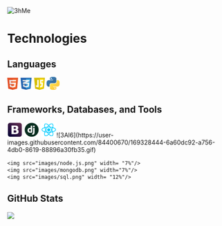 

![3hMe](https://user-images.githubusercontent.com/84400670/169330153-dcf3e5a1-99bd-42c3-8199-53f4b73703e2.gif)

# Technologies

## Languages

<p float="left">
    <img src="images/html-5.png" width="5%"/>
    <img src="images/css-03.png" width="5.7%"/> 
    <img src="images/js.png" width="5%"/>
    <img src="images/python-3.png" width="6%"/>
</p>


## Frameworks, Databases, and Tools
<p float="left">
    <img src="images/bootstrap.png" width="7%"/>
    <img src="images/dj.png" width="7%"/> 
    <img src="images/react-1.png" width="7%"/>![3Al6](https://user-images.githubusercontent.com/84400670/169328444-6a60dc92-a756-4db0-8619-88896a30fb35.gif)

    <img src="images/node.js.png" width= "7%"/>
    <img src="images/mongodb.png" width="7%"/>
    <img src="images/sql.png" width= "12%"/>
</P>

## GitHub Stats
<a href="https://github-readme-stats.vercel.app/api?username=mattb859&show_icons=true&theme=radical">
  <img align="center" src="https://github-readme-stats.vercel.app/api?username=mattb859&show_icons=true&theme=radical" />
</a>


<!--
**MattB859/MattB859** is a ✨ _special_ ✨ repository because its `README.md` (this file) appears on your GitHub profile.

Here are some ideas to get you started:

- 🔭 I’m currently working on ...
- 🌱 I’m currently learning ...
- 👯 I’m looking to collaborate on ...
- 🤔 I’m looking for help with ...
- 💬 Ask me about ...
- 📫 How to reach me: ...
- 😄 Pronouns: ...
- ⚡ Fun fact: ...
-->
